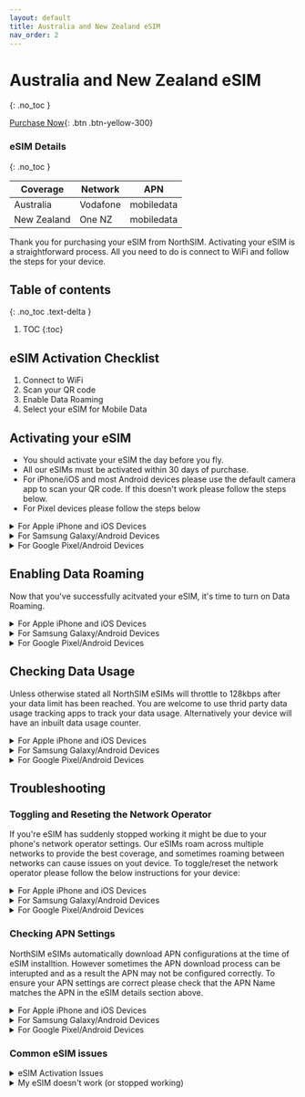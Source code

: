```yaml
---
layout: default
title: Australia and New Zealand eSIM
nav_order: 2
---
```


# Australia and New Zealand eSIM
{: .no_toc }

[Purchase Now](https://www.northsim.com/product/australia-newzealand-travel-esim/){: .btn .btn-yellow-300}

### eSIM Details
{: .no_toc }

| Coverage    | Network | APN         |
|-------------|----------|------------|
| Australia   | Vodafone | mobiledata |
| New Zealand | One NZ   | mobiledata |

Thank you for purchasing your eSIM from NorthSIM. Activating your eSIM is a straightforward process. All you need to do is connect to WiFi and follow the steps for your device.

## Table of contents
{: .no_toc .text-delta }

1. TOC
{:toc}

## eSIM Activation Checklist

1. Connect to WiFi
2. Scan your QR code
3. Enable Data Roaming
4. Select your eSIM for Mobile Data

## Activating your eSIM

- You should activate your eSIM the day before you fly. 
- All our eSIMs must be activated within 30 days of purchase.
- For iPhone/iOS and most Android devices please use the default camera app to scan your QR code. If this doesn't work please follow the steps below.
- For Pixel devices please follow the steps below

<details markdown="block">
  <summary>
    For Apple iPhone and iOS Devices
  </summary>

{: .highlight }
Go to Settings > Mobile (Cellular)

![](../../assets/images/iphone-add-esim/1.gif){:width="40%"}

{: .highlight }
Then tap on add an eSIM

![](../../assets/images/iphone-add-esim/2.gif){:width="40%"}

{: .highlight }
Choose the use QR Code option

![](../../assets/images/iphone-add-esim/3.gif){:width="40%"}

{: .highlight }
Scan your QR Code (or enter your QR details manually if you have been given them)

![](../../assets/images/iphone-add-esim/4.gif){:width="40%"}

</details>

<details markdown="block">
  <summary>
    For Samsung Galaxy/Android Devices
  </summary>

{: .highlight }
Go to Settings > Connections

![](../../assets/images/samsung-add-esim/1.gif){:width="40%"}

{: .highlight }
Then tap on SIM Card Manager

![](../../assets/images/samsung-add-esim/2.gif){:width="40%"}

{: .highlight }
Tap on Add Mobile Plan

![](../../assets/images/samsung-add-esim/3.gif){:width="40%"}

{: .highlight }
Tap on Scan Carrier QR Code

![](../../assets/images/samsung-add-esim/4.gif){:width="40%"}

{: .highlight }
Scan your QR Code (or enter your QR details manually if you have been given them)

![](../../assets/images/samsung-add-esim/5.gif){:width="40%"}

</details>


<details markdown="block">
  <summary>
    For Google Pixel/Android Devices
  </summary>

{: .highlight }
- Go to Settings > Network & Internet
- Look for the SIMs menu and click the + button
- Tap on Download a SIM instead
- Tap Next and follow the instructions
- Scan your QR code

</details>

## Enabling Data Roaming

Now that you've successfully acitvated your eSIM, it's time to turn on Data Roaming.

<details markdown="block">
  <summary>
    For Apple iPhone and iOS Devices
  </summary>

{: .highlight }
- Go to Settings
- Tap on Mobile
- Tap on the eSIM
- Scroll down and toggle on Data Roaming
</details>

<details markdown="block">
  <summary>
    For Samsung Galaxy/Android Devices
  </summary>

{: .highlight }
- Go To Settings
- Tap on Connections
- Tap on Mobile Networks
- Toggle on Data Roaming

</details>


<details markdown="block">
  <summary>
    For Google Pixel/Android Devices
  </summary>

{: .highlight }
- Go to Settings
- Tap on Network & Internet
- Tap on Internet
- Tap on the eSIM's setting icon (it looks like a gear)
- Toggle Roaming on

</details>

## Checking Data Usage

Unless otherwise stated all NorthSIM eSIMs will throttle to 128kbps after your data limit has been reached. You are welcome to use thrid party data usage tracking apps to track your data usage. Alternatively your device will have an inbuilt data usage counter.

<details markdown="block">
  <summary>
    For Apple iPhone and iOS Devices
  </summary>

  {: .highlight }
- Go to Settings
- Tap on Mobile
- Scroll down and check the Data Roaming Usage value
</details>

<details markdown="block">
  <summary>
    For Samsung Galaxy/Android Devices
  </summary>

{: .highlight }
- Go To Settings
- Tap on Connections
- Tap on Data Usage
- Check the data usage for your eSIM
</details>

<details markdown="block">
  <summary>
    For Google Pixel/Android Devices
  </summary>

  {: .highlight }
- Go to Settings
- Tap on Network & Internet
- Tap on Internet
- Tap on the eSIM you have installed
- Check your data usage
</details>

## Troubleshooting

### Toggling and Reseting the Network Operator
If you're eSIM has suddenly stopped working it might be due to your phone's network operator settings. Our eSIMs roam across multiple networks to provide the best coverage, and sometimes roaming between networks can cause issues on yout device. To toggle/reset the network operator please follow the below instructions for your device:

<details markdown="block">
  <summary>
    For Apple iPhone and iOS Devices
  </summary>

{: .highlight }

- On North American iPhone Mobile is also known as Cellular
- Go to Settings
- Tap on Mobile or Mobile Data
- Tap on Network Selection
- Toggle on and then off Automatic

</details>

<details markdown="block">
  <summary>
    For Samsung Galaxy/Android Devices
  </summary>

{: .highlight }
- Go To Settings
- Tap on Connections
- Tap on Mobile Networks
- Tap on Network Operators
- Toggle off and then on Select Automatically
</details>

<details markdown="block">
  <summary>
    For Google Pixel/Android Devices
  </summary>

{: .highlight }
- Go to Settings
- Tap on Network & Internet
- Tap on your eSIM
- Tap on Advanced
- Toggle off and then on Automatically Select Network

</details>

### Checking APN Settings

NorthSIM eSIMs automatically download APN configurations at the time of eSIM installtion. However sometimes the APN download process can be interupted and as a result the APN may not be configured correctly. To ensure your APN settings are correct please check that the APN Name matches the APN in the eSIM details section above.

<details markdown="block">
  <summary>
    For Apple iPhone and iOS Devices
  </summary>

{: .highlight }

- Settings > Mobile > Mobile Data Network
- Settings > Mobile Data > Mobile Data Options > Mobile Data Network
- Ensure that the APN Name is set as per eSIM details section above

</details>

<details markdown="block">
  <summary>
    For Samsung Galaxy/Android Devices
  </summary>

{: .highlight }
- Go To Settings
- Tap on Connections
- Tap on Mobile Networks
- Tap on Access Point Names
- Ensure that the APN Name is set as per eSIM details section above

</details>

<details markdown="block">
  <summary>
    For Google Pixel/Android Devices
  </summary>

{: .highlight }
- Go to Settings
- Tap on Network & Internet
- Tap on your eSIM
- Tap on Advanced
- Tap on Access Point Names
- Ensure that the APN Name is set as per eSIM details section above

</details>

### Common eSIM issues

<details markdown="block">
  <summary>
    eSIM Activation Issues
  </summary>

Most eSIM activation issues can be easily resolved by following the below steps:

```mermaid
%%{init: {'theme':'dark'}}%%
flowchart TD;
    A([I've purchased my eSIM]) -.Received QR Code.->  B([Scan QR code]);
    A-.Haven't Received QR code.->B1([Check your Junk/Spam mailbox]);
    B1-.Found my QR code.->B2[Scan QR Code];
    B1-.Still can't find my QR code.->G1([Please scan your QR code again]);
    B-.Successful.->C([Please enable Data Roaming on your eSIM]);
    B-.Unsuccessful.->D([Was there an error message?]);
    D-.Yes.->E([Does the message say the eSIM has already been scanned?]);
    E-.Yes.->F([Check your settings to see if eSIM is already added]);
    E-.No.->G([Please contact support via WhatsApp/Facebook]);
    D-.No.->H([Please scan your QR code again]);
```
</details>

<details markdown="block">
  <summary>
    My eSIM doesn't work (or stopped working)
  </summary>

Most eSIM issues can be resolved easily by following the below steps:

```mermaid
%%{init: {'theme':'dark'}}%%
flowchart TD
    A([My eSIM isn't working])-..->B([Have you successfully scanned the QR Code?]);
    B-.Yes.-> C([Is this the first time you are using the eSIM?]);
    B-.No.->D([Please scan your QR code]);
    C-.Yes.->E([Is data roaming enabled?]);
    C-.No.->F([It was working previously]);
    F-.The eSIM is very slow.->G([Please check your data usage limits]);
    F-.It's not working at all.->H([Please change or toggle network operator]);
    E-..->E1([Is the eSIM selected for Mobile Data?]);
    E1-.->E2([If you've just landed it may take a few minutes to activate]);
    E2-.It's still not working.-E3([Please contact support via WhatsApp/Facebook]);
```
</details>








